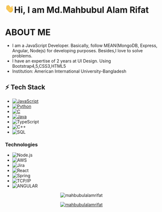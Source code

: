 # <img src="https://raw.githubusercontent.com/ABSphreak/ABSphreak/master/gifs/Hi.gif" width="30px">Hi, I am Md.Mahbubul Alam Rifat 

# ABOUT ME

* I am a JavaScript Developer. Basically, follow MEAN(MongoDB, Express, Angular, Nodejs) for developing purposes. Besides,I love to solve problems. 
* I have an expertise of 2 years at UI Design. Using Bootstrap4,5,CSS3,HTML5  
* Institution: American International University-Bangladesh

## ⚡ Tech Stack

* [![JavaScript](https://img.shields.io/badge/-JavaScript-000?&logo=JavaScript&logoColor=ddc508)](https://github.com/adamalston?tab=repositories&q=&type=&language=javascript)
* [![Python](https://img.shields.io/badge/-Python-000?&logo=python)](https://github.com/adamalston?tab=repositories&q=&type=&language=python)
* [![C](https://img.shields.io/badge/-C-000?&logo=C)](https://github.com/adamalston?tab=repositories&q=&type=&language=c)
* [![Java](https://img.shields.io/badge/-Java-000?&logo=Java&logoColor=007396)](https://github.com/adamalston?tab=repositories&q=&type=&language=java)
* ![TypeScript](https://img.shields.io/badge/-TypeScript-000?&logo=TypeScript&logoColor=007ACC)
* ![C++](https://img.shields.io/badge/-C++-000?&logo=c%2b%2b&logoColor=00599C)
* ![SQL](https://img.shields.io/badge/-SQL-000?&logo=MySQL&logoColor=4479A1)


### Technologies

* ![Node.js](https://img.shields.io/badge/-Node.js-000?&logo=node.js)
* ![AWS](https://img.shields.io/badge/-AWS-000?&logo=Amazon-AWS&logoColor=FF9900)
* ![Jira](https://img.shields.io/badge/-Jira-000?&logo=Jira-Software&logoColor=0052CC)
* ![React](https://img.shields.io/badge/-React-000?&logo=React)
* ![Spring](https://img.shields.io/badge/-Spring-000?&logo=Spring)
* ![TCP/IP](https://img.shields.io/badge/-TCP%2FIP-000?&logo=Cisco)
* ![ANGULAR](https://img.shields.io/badge/AngularJS-E23237?style=for-the-badge&logo=angularjs&logoColor=white)


<p align="center"> <img src="https://komarev.com/ghpvc/?username=mahbubulalamrifat&label=Profile%20views&color=0e75b6&style=social" alt="mahbubulalamrifat" /> </p>

<p align="center"> <a href="https://github.com/mahbubulalamrifat/github-profile-trophy"><img src="https://github-profile-trophy.vercel.app/?username=mahbubulalamrifat" alt="mahbubulalamrifat" /></a> </p>


